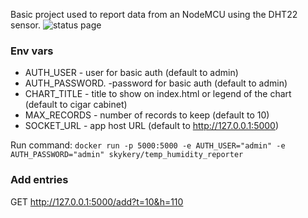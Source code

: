 Basic project used to report data from an NodeMCU using the DHT22 sensor.
![status page](https://i.ibb.co/TrqQpK9/chart.gif)

### Env vars
- AUTH_USER - user for basic auth (default to admin)
- AUTH_PASSWORD. -password for basic auth (default to admin)
- CHART_TITLE - title to show on index.html or legend of the chart (default to cigar cabinet)
- MAX_RECORDS - number of records to keep (default to 10)
- SOCKET_URL - app host URL (default to http://127.0.0.1:5000)

Run command: `docker run -p 5000:5000 -e AUTH_USER="admin" -e AUTH_PASSWORD="admin" skykery/temp_humidity_reporter`

### Add entries
GET http://127.0.0.1:5000/add?t=10&h=110
